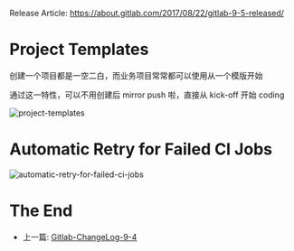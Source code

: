 Release Article: https://about.gitlab.com/2017/08/22/gitlab-9-5-released/

# Project Templates

创建一个项目都是一空二白，而业务项目常常都可以使用从一个模版开始

通过这一特性，可以不用创建后 mirror push 啦，直接从 kick-off 开始 coding

![project-templates](https://about.gitlab.com/images/9_5/project_templates.png)

# Automatic Retry for Failed CI Jobs 

![automatic-retry-for-failed-ci-jobs](https://about.gitlab.com/images/9_5/ci_retry.png)

# The End

 - 上一篇: [Gitlab-ChangeLog-9-4](https://github.com/yidinghan/blog/blob/master/Gitlab-ChangeLog-9-4.md)